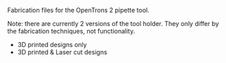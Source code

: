 Fabrication files for the OpenTrons 2 pipette tool.

Note: there are currently 2 versions of the tool holder. They only differ by the fabrication techniques, not functionality.
* 3D printed designs only
* 3D printed & Laser cut designs
